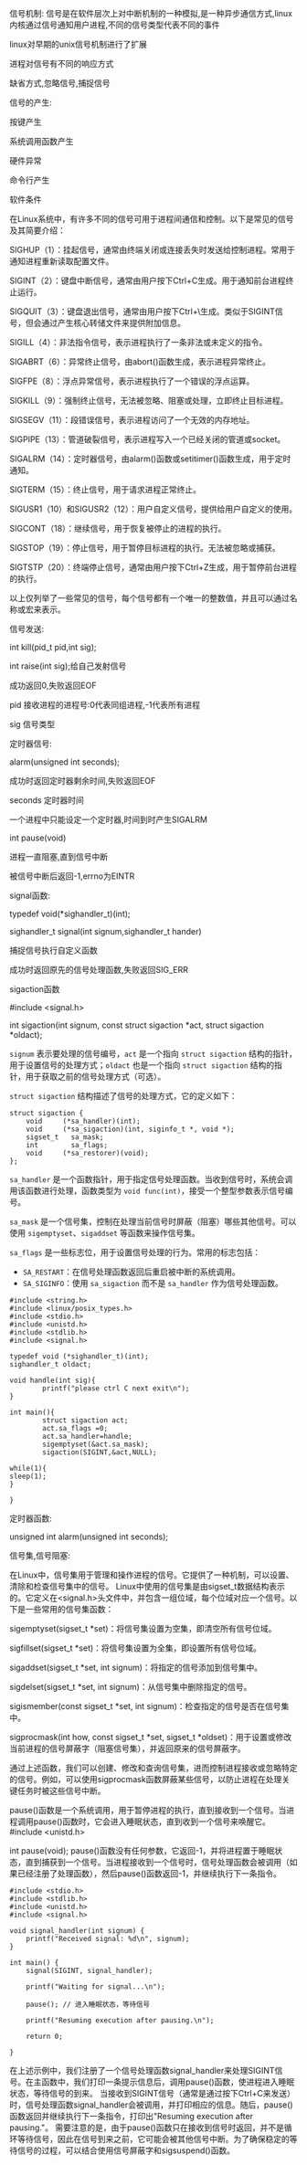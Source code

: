 信号机制:
信号是在软件层次上对中断机制的一种模拟,是一种异步通信方式,linux内核通过信号通知用户进程,不同的信号类型代表不同的事件

linux对早期的unix信号机制进行了扩展

进程对信号有不同的响应方式

缺省方式,忽略信号,捕捉信号

信号的产生:

按键产生

系统调用函数产生

硬件异常

命令行产生

软件条件

在Linux系统中，有许多不同的信号可用于进程间通信和控制。以下是常见的信号及其简要介绍：


SIGHUP（1）：挂起信号，通常由终端关闭或连接丢失时发送给控制进程。常用于通知进程重新读取配置文件。


SIGINT（2）：键盘中断信号，通常由用户按下Ctrl+C生成。用于通知前台进程终止运行。


SIGQUIT（3）：键盘退出信号，通常由用户按下Ctrl+\生成。类似于SIGINT信号，但会通过产生核心转储文件来提供附加信息。


SIGILL（4）：非法指令信号，表示进程执行了一条非法或未定义的指令。


SIGABRT（6）：异常终止信号，由abort()函数生成，表示进程异常终止。


SIGFPE（8）：浮点异常信号，表示进程执行了一个错误的浮点运算。


SIGKILL（9）：强制终止信号，无法被忽略、阻塞或处理，立即终止目标进程。


SIGSEGV（11）：段错误信号，表示进程访问了一个无效的内存地址。


SIGPIPE（13）：管道破裂信号，表示进程写入一个已经关闭的管道或socket。


SIGALRM（14）：定时器信号，由alarm()函数或setitimer()函数生成，用于定时通知。


SIGTERM（15）：终止信号，用于请求进程正常终止。


SIGUSR1（10）和SIGUSR2（12）：用户自定义信号，提供给用户自定义的使用。


SIGCONT（18）：继续信号，用于恢复被停止的进程的执行。


SIGSTOP（19）：停止信号，用于暂停目标进程的执行。无法被忽略或捕获。


SIGTSTP（20）：终端停止信号，通常由用户按下Ctrl+Z生成，用于暂停前台进程的执行。


以上仅列举了一些常见的信号，每个信号都有一个唯一的整数值，并且可以通过名称或宏来表示。

信号发送:

int kill(pid_t pid,int sig);

int raise(int sig);给自己发射信号

成功返回0,失败返回EOF

pid 接收进程的进程号:0代表同组进程,-1代表所有进程

sig 信号类型

定时器信号:

alarm(unsigned int seconds);

成功时返回定时器剩余时间,失败返回EOF

seconds 定时器时间

一个进程中只能设定一个定时器,时间到时产生SIGALRM

int pause(void)

进程一直阻塞,直到信号中断

被信号中断后返回-1,errno为EINTR



signal函数:

typedef void(*sighandler_t)(int);

sighandler_t signal(int signum,sighandler_t hander)

捕捉信号执行自定义函数

成功时返回原先的信号处理函数,失败返回SIG_ERR



sigaction函数

#include <signal.h>

int sigaction(int signum, const struct sigaction *act, struct sigaction *oldact);

`signum` 表示要处理的信号编号，`act` 是一个指向 `struct sigaction` 结构的指针，用于设置信号的处理方式；`oldact` 也是一个指向 `struct sigaction` 结构的指针，用于获取之前的信号处理方式（可选）。

`struct sigaction` 结构描述了信号的处理方式，它的定义如下：

```
struct sigaction {
    void     (*sa_handler)(int);
    void     (*sa_sigaction)(int, siginfo_t *, void *);
    sigset_t   sa_mask;
    int        sa_flags;
    void     (*sa_restorer)(void);
};
```

`sa_handler` 是一个函数指针，用于指定信号处理函数。当收到信号时，系统会调用该函数进行处理，函数类型为 `void func(int)`，接受一个整型参数表示信号编号。

`sa_mask` 是一个信号集，控制在处理当前信号时屏蔽（阻塞）哪些其他信号。可以使用 `sigemptyset`、`sigaddset` 等函数来操作信号集。

`sa_flags` 是一些标志位，用于设置信号处理的行为。常用的标志包括：

- `SA_RESTART`：在信号处理函数返回后重启被中断的系统调用。
- `SA_SIGINFO`：使用 `sa_sigaction` 而不是 `sa_handler` 作为信号处理函数。

```
#include <string.h>
#include <linux/posix_types.h>
#include <stdio.h>
#include <unistd.h>
#include <stdlib.h>
#include <signal.h>

typedef void (*sighandler_t)(int);
sighandler_t oldact;

void handle(int sig){
        printf("please ctrl C next exit\n");
}

int main(){
        struct sigaction act;
        act.sa_flags =0;
        act.sa_handler=handle;
        sigemptyset(&act.sa_mask);
        sigaction(SIGINT,&act,NULL);

while(1){
sleep(1);
}

}
```

定时器函数:

unsigned int alarm(unsigned int seconds);



信号集,信号阻塞:

  在Linux中，信号集用于管理和操作进程的信号。它提供了一种机制，可以设置、清除和检查信号集中的信号。
Linux中使用的信号集是由sigset_t数据结构表示的。它定义在<signal.h>头文件中，并包含一组位域，每个位域对应一个信号。以下是一些常用的信号集函数：


sigemptyset(sigset_t *set)：将信号集设置为空集，即清空所有信号位域。


sigfillset(sigset_t *set)：将信号集设置为全集，即设置所有信号位域。


sigaddset(sigset_t *set, int signum)：将指定的信号添加到信号集中。


sigdelset(sigset_t *set, int signum)：从信号集中删除指定的信号。


sigismember(const sigset_t *set, int signum)：检查指定的信号是否在信号集中。


sigprocmask(int how, const sigset_t *set, sigset_t *oldset)：用于设置或修改当前进程的信号屏蔽字（阻塞信号集），并返回原来的信号屏蔽字。

通过上述函数，我们可以创建、修改和查询信号集，进而控制进程接收或忽略特定的信号。例如，可以使用sigprocmask函数屏蔽某些信号，以防止进程在处理关键任务时被这些信号中断。



pause()函数是一个系统调用，用于暂停进程的执行，直到接收到一个信号。当进程调用pause()函数时，它会进入睡眠状态，直到收到一个信号来唤醒它。
#include <unistd.h>

int pause(void);
pause()函数没有任何参数，它返回-1，并将进程置于睡眠状态，直到捕获到一个信号。当进程接收到一个信号时，信号处理函数会被调用（如果已经注册了处理函数），然后pause()函数返回-1，并继续执行下一条指令。

```
#include <stdio.h>
#include <stdlib.h>
#include <unistd.h>
#include <signal.h>

void signal_handler(int signum) {
    printf("Received signal: %d\n", signum);
}

int main() {
    signal(SIGINT, signal_handler);

    printf("Waiting for signal...\n");
    
    pause(); // 进入睡眠状态，等待信号
    
    printf("Resuming execution after pausing.\n");
    
    return 0;

}
```

在上述示例中，我们注册了一个信号处理函数signal_handler来处理SIGINT信号。在主函数中，我们打印一条提示信息后，调用pause()函数，使进程进入睡眠状态，等待信号的到来。
当接收到SIGINT信号（通常是通过按下Ctrl+C来发送）时，信号处理函数signal_handler会被调用，并打印相应的信息。随后，pause()函数返回并继续执行下一条指令，打印出"Resuming execution after pausing."。
需要注意的是，由于pause()函数只在接收到信号时返回，并不是循环等待信号，因此在信号到来之前，它可能会被其他信号中断。为了确保稳定的等待信号的过程，可以结合使用信号屏蔽字和sigsuspend()函数。